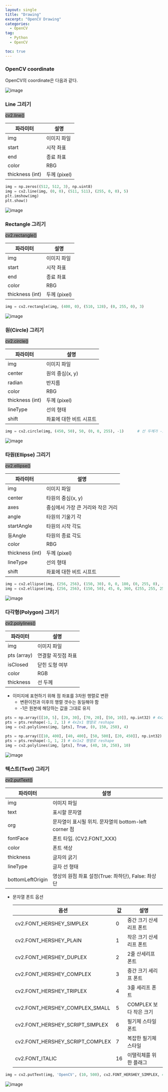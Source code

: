 ```yaml
---
layout: single
title: "Drawing"
excerpt: "OpenCV Drawing"
categories:
  - OpenCV
tag:
  - Python
  - OpenCV

toc: true
---
```

### OpenCV coordinate

OpenCV의 coordinate은 다음과 같다.

![image](https://github.com/Juunghyeon/jeonghyk/assets/78840944/7c6582fe-a361-467d-86b9-730ec9fc21a8)

### Line 그리기

<span style="background-color:#A0A0A0"> cv2.line() </span>

|파라미터|설명|
|------|------|
|img|이미지 파일|
|start|시작 좌표|
|end|종료 좌표|
|color|RBG|
|thickness (int)|두께 (pixel)|

```python
img = np.zeros((512, 512, 3), np.uint8)
img = cv2.line(img, (0, 0), (511, 511), (255, 0, 0), 5)
plt.imshow(img)
plt.show()
```
![image](https://github.com/Juunghyeon/jeonghyk/assets/78840944/edce63b5-9dc2-4999-9b85-53ed1e7373d0)


### Rectangle 그리기

<span style="background-color:#A0A0A0"> cv2.rectangle() </span>

|파라미터|설명|
|------|------|
|img|이미지 파일|
|start|시작 좌표|
|end|종료 좌표|
|color|RBG|
|thickness (int)|두께 (pixel)|

```python
img = cv2.rectangle(img, (400, 0), (510, 128), (0, 255, 0), 3)
```
![image](https://github.com/Juunghyeon/jeonghyk/assets/78840944/7acb53c1-2347-45c3-a205-a59d4ec98d92)

### 원(Circle) 그리기

<span style="background-color:#A0A0A0"> cv2.circle() </span>

|파라미터|설명|
|------|------|
|img|이미지 파일|
|center|원의 중심(x, y)|
|radian|반지름|
|color|RBG|
|thickness (int)|두께 (pixel)|
|lineType|선의 형태|
|shift|좌표에 대한 비트 시프트|

```python
img = cv2.circle(img, (450, 50), 50, (0, 0, 255), -1)      # 선 두께가 -1이면 다 채운 도형
```
![image](https://github.com/Juunghyeon/jeonghyk/assets/78840944/ecb5d2eb-1794-41c0-977a-754f390a36e2)


### 타원(Ellipse) 그리기

<span style="background-color:#A0A0A0"> cv2.ellipse() </span>

|파라미터|설명|
|------|------|
|img|이미지 파일|
|center|타원의 중심(x, y)|
|axes|중심에서 가장 큰 거리와 작은 거리|
|angle|타원의 기울기 각|
|startAngle|타원의 시작 각도|
|둥Angle|타원의 종료 각도|
|color|RBG|
|thickness (int)|두께 (pixel)|
|lineType|선의 형태|
|shift|좌표에 대한 비트 시프트|

```python
img = cv2.ellipse(img, (256, 256), (150, 30), 0, 0, 180, (0, 255, 0), -1)
img = cv2.ellipse(img, (256, 256), (150, 50), 45, 0, 360, (255, 255, 255), 2)
```
![image](https://github.com/Juunghyeon/jeonghyk/assets/78840944/4eddbd27-79b7-448b-acf4-395708f7a98d)

### 다각형(Polygon) 그리기

<span style="background-color:#A0A0A0"> cv2.polylines() </span>

|파라미터|설명|
|---|---|
|img|이미지 파일|
|pts (array)|연결할 꼭짓점 좌표|
|isClosed|닫힌 도형 여부|
|color|RGB|
|thickness|선 두께|

- 이미지에 표현하기 위해 점 좌표를 3차원 행렬로 변환
    - 변환이전과 이후의 행렬 갯수는 동일해야 함
    - -1은 원본에 해당하는 값을 그대로 유지

```python
pts = np.array([[10, 5], [20, 30], [70, 20], [50, 10]], np.int32) # 4x2 행렬
pts = pts.reshape(-1, 2, 1) # 4x2x1 행렬로 reshape
img = cv2.polylines(img, [pts], True, (0, 150, 250), 4)

pts = np.array([[10, 400], [40, 400], [50, 500], [20, 450]], np.int32) # 4x2 행렬
pts = pts.reshape(-1, 1, 2) # 4x1x2 행렬로 reshape
img = cv2.polylines(img, [pts], True, (40, 10, 250), 10)
```
![image](https://github.com/Juunghyeon/jeonghyk/assets/78840944/2b3ac8f5-4aaf-4ca3-812f-f56c8e9102d2)


### 텍스트(Text) 그리기

<span style="background-color:#A0A0A0"> cv2.putText() </span>

|파라미터|설명|
|---|---|
|img|이미지 파일|
|text|표시할 문자열|
|org|문자열이 표시될 위치. 문자열의 bottom-left corner 점|
|fontFace|폰트 타입. (CV2.FONT_XXX)|
|color|폰트 색상|
|thickness|글자의 굵기|
|lineType|글자 선 형태|
|bottomLeftOrigin|영상의 원점 좌표 설정(True: 좌하단), False: 좌상단|

- 문자열 폰트 옵션

    |옵션|값|설명|
    |---|---|---|
    |cv2.FONT_HERSHEY_SIMPLEX|0|중간 크기 산세리프 폰트|
    |cv2.FONT_HERSHEY_PLAIN|1|작은 크기 산세리프 폰트|
    |cv2.FONT_HERSHEY_DUPLEX|2|2줄 산세리프 폰트|
    |cv2.FONT_HERSHEY_COMPLEX|3|중간 크기 세리프 폰트|
    |cv2.FONT_HERSHEY_TRIPLEX|4|3줄 세리프 폰트|
    |cv2.FONT_HERSHEY_COMPLEX_SMALL|5|COMPLEX 보다 작은 크기|
    |cv2.FONT_HERSHEY_SCRIPT_SIMPLEX|6|필기체 스타일 폰트|
    |cv2.FONT_HERSHEY_SCRIPT_COMPLEX|7|복잡한 필기체 스타일|
    |cv2.FONT_ITALIC|16|이탤릭체를 위한 플래그|

```python
img = cv2.putText(img, 'OpenCV', (10, 500), cv2.FONT_HERSHEY_SIMPLEX, 4, (255, 255, 255), 5)
```
![image](https://github.com/Juunghyeon/jeonghyk/assets/78840944/a6b232cd-e4e2-4809-a0ac-2717c690ef2f)